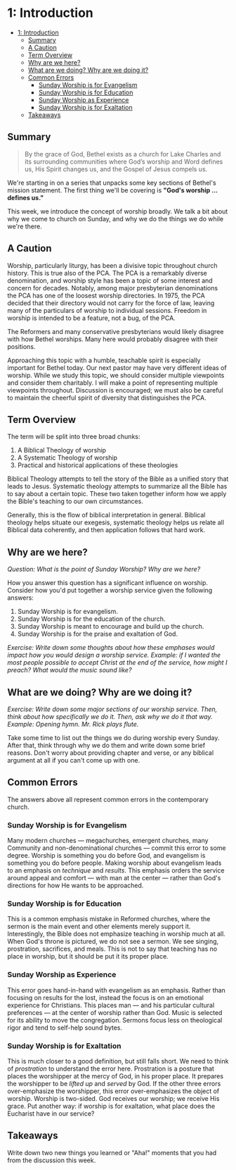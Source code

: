 # 1: Introduction

<!-- TOC -->

- [1: Introduction](#1-introduction)
  - [Summary](#summary)
  - [A Caution](#a-caution)
  - [Term Overview](#term-overview)
  - [Why are we here?](#why-are-we-here)
  - [What are we doing? Why are we doing it?](#what-are-we-doing-why-are-we-doing-it)
  - [Common Errors](#common-errors)
    - [Sunday Worship is for Evangelism](#sunday-worship-is-for-evangelism)
    - [Sunday Worship is for Education](#sunday-worship-is-for-education)
    - [Sunday Worship as Experience](#sunday-worship-as-experience)
    - [Sunday Worship is for Exaltation](#sunday-worship-is-for-exaltation)
  - [Takeaways](#takeaways)

<!-- /TOC -->

## Summary

> By the grace of God, Bethel exists as a church for Lake Charles and its surrounding communities where God’s worship and Word defines us, His Spirit changes us, and the Gospel of Jesus compels us.

We're starting in on a series that unpacks some key sections of Bethel's mission statement. The first thing we'll be covering is **"God's worship ... defines us."**

This week, we introduce the concept of worship broadly. We talk a bit about why we come to church on Sunday, and why we do the things we do while we're there.

## A Caution

Worship, particularly liturgy, has been a divisive topic throughout church history. This is true also of the PCA. The PCA is a remarkably diverse denomination, and worship style has been a topic of some interest and concern for decades. Notably, among major presbyterian denominations the PCA has one of the loosest worship directories. In 1975, the PCA decided that their directory would not carry for the force of law, leaving many of the particulars of worship to individual sessions. Freedom in worship is intended to be a feature, not a bug, of the PCA.

The Reformers and many conservative presbyterians would likely disagree with how Bethel worships. Many here would probably disagree with their positions.

Approaching this topic with a humble, teachable spirit is especially important for Bethel today. Our next pastor may have very different ideas of worship. While we study this topic, we should consider multiple viewpoints and consider them charitably. I will make a point of representing multiple viewpoints throughout. Discussion is encouraged; we must also be careful to maintain the cheerful spirit of diversity that distinguishes the PCA.

## Term Overview

The term will be split into three broad chunks:

1. A Biblical Theology of worship
2. A Systematic Theology of worship
3. Practical and historical applications of these theologies

Biblical Theology attempts to tell the story of the Bible as a unified story that leads to Jesus. Systematic theology attempts to summarize all the Bible has to say about a certain topic. These two taken together inform how we apply the Bible's teaching to our own circumstances.

Generally, this is the flow of biblical interpretation in general. Biblical theology helps situate our exegesis, systematic theology helps us relate all Biblical data coherently, and then application follows that hard work.

## Why are we here?

_Question: What is the point of Sunday Worship? Why are we here?_

How you answer this question has a significant influence on worship. Consider how you'd put together a worship service given the following answers:

1. Sunday Worship is for evangelism.
2. Sunday Worship is for the education of the church.
3. Sunday Worship is meant to encourage and build up the church.
4. Sunday Worship is for the praise and exaltation of God.

_Exercise: Write down some thoughts about how these emphases would impact how you would design a worship service. Example: if I wanted the most people possible to accept Christ at the end of the service, how might I preach? What would the music sound like?_

## What are we doing? Why are we doing it?

_Exercise: Write down some major sections of our worship service. Then, think about how specifically we do it. Then, ask why we do it that way. Example: Opening hymn. Mr. Rick plays flute._

Take some time to list out the things we do during worship every Sunday. After that, think through why we do them and write down some brief reasons. Don't worry about providing chapter and verse, or any biblical argument at all if you can't come up with one.

## Common Errors

The answers above all represent common errors in the contemporary church.

### Sunday Worship is for Evangelism

Many modern churches — megachurches, emergent churches, many Community and non-denominational churches — commit this error to some degree. Worship is something you do before God, and evangelism is something you do before people. Making worship about evangelism leads to an emphasis on _technique_ and _results_. This emphasis orders the service around appeal and comfort — with man at the center — rather than God's directions for how He wants to be approached.

### Sunday Worship is for Education

This is a common emphasis mistake in Reformed churches, where the sermon is the main event and other elements merely support it. Interestingly, the Bible does not emphasize teaching in worship much at all. When God's throne is pictured, we do not see a sermon. We see singing, prostration, sacrifices, and meals. This is not to say that teaching has no place in worship, but it should be put it its proper place.

### Sunday Worship as Experience

This error goes hand-in-hand with evangelism as an emphasis. Rather than focusing on results for the lost, instead the focus is on an emotional experience for Christians. This places man — and his particular cultural preferences — at the center of worship rather than God. Music is selected for its ability to move the congregation. Sermons focus less on theological rigor and tend to self-help sound bytes.

### Sunday Worship is for Exaltation

This is much closer to a good definition, but still falls short. We need to think of _prostration_ to understand the error here. Prostration is a posture that places the worshipper at the mercy of God, in his proper place. It prepares the worshipper to be _lifted up_ and _served_ by God. If the other three errors over-emphasize the worshipper, this error over-emphasizes the object of worship. Worship is two-sided. God receives our worship; we receive His grace. Put another way: if worship is for exaltation, what place does the Eucharist have in our service?

## Takeaways

Write down two new things you learned or "Aha!" moments that you had from the discussion this week.
